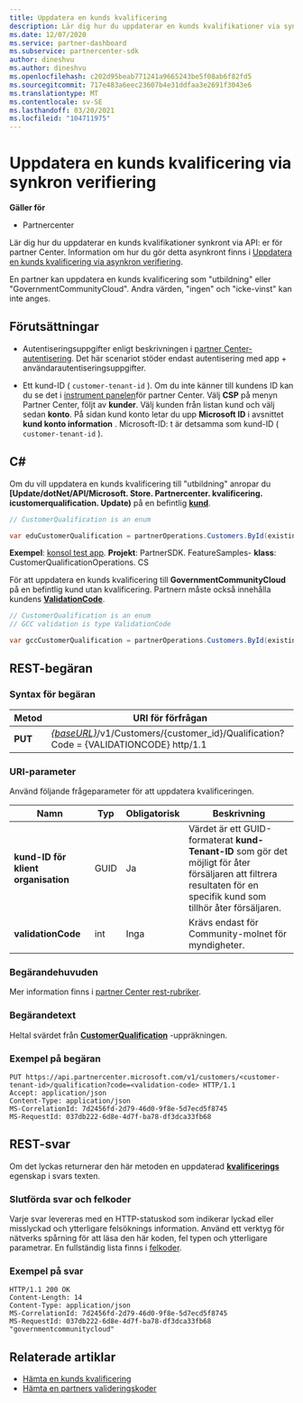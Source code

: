 ```yaml
---
title: Uppdatera en kunds kvalificering
description: Lär dig hur du uppdaterar en kunds kvalifikationer via synkron gallring eller först konsumentsajter, inklusive adressen som är kopplad till profilen.
ms.date: 12/07/2020
ms.service: partner-dashboard
ms.subservice: partnercenter-sdk
author: dineshvu
ms.author: dineshvu
ms.openlocfilehash: c202d95beab771241a9665243be5f08ab6f82fd5
ms.sourcegitcommit: 717e483a6eec23607b4e31ddfaa3e2691f3043e6
ms.translationtype: MT
ms.contentlocale: sv-SE
ms.lasthandoff: 03/20/2021
ms.locfileid: "104711975"
---
```

# <a name="update-a-customers-qualification-via-synchronous-validation"></a>Uppdatera en kunds kvalificering via synkron verifiering

**Gäller för**

- Partnercenter

Lär dig hur du uppdaterar en kunds kvalifikationer synkront via API: er för partner Center. Information om hur du gör detta asynkront finns i [Uppdatera en kunds kvalificering via asynkron verifiering](update-customer-qualification-asynchronous.md).

En partner kan uppdatera en kunds kvalificering som "utbildning" eller "GovernmentCommunityCloud". Andra värden, "ingen" och "icke-vinst" kan inte anges.

## <a name="prerequisites"></a>Förutsättningar

- Autentiseringsuppgifter enligt beskrivningen i [partner Center-autentisering](partner-center-authentication.md). Det här scenariot stöder endast autentisering med app + användarautentiseringsuppgifter.

- Ett kund-ID ( `customer-tenant-id` ). Om du inte känner till kundens ID kan du se det i [instrument panelen](https://partner.microsoft.com/dashboard)för partner Center. Välj **CSP** på menyn Partner Center, följt av **kunder**. Välj kunden från listan kund och välj sedan **konto**. På sidan kund konto letar du upp **Microsoft ID** i avsnittet **kund konto information** . Microsoft-ID: t är detsamma som kund-ID ( `customer-tenant-id` ).

## <a name="c"></a>C\#

Om du vill uppdatera en kunds kvalificering till "utbildning" anropar du **[Update/dotNet/API/Microsoft. Store. Partnercenter. kvalificering. icustomerqualification. Update)** på en befintlig  [**kund**](/dotnet/api/microsoft.store.partnercenter.models.customers.customer).

``` csharp
// CustomerQualification is an enum

var eduCustomerQualification = partnerOperations.Customers.ById(existingCustomer.Id).Qualification.Update(CustomerQualification.Education);
```

**Exempel**: [konsol test app](console-test-app.md). **Projekt**: PartnerSDK. FeatureSamples- **klass**: CustomerQualificationOperations. CS

För att uppdatera en kunds kvalificering till **GovernmentCommunityCloud** på en befintlig kund utan kvalificering.  Partnern måste också innehålla kundens [**ValidationCode**](utility-resources.md#validationcode).

``` csharp
// CustomerQualification is an enum
// GCC validation is type ValidationCode

var gccCustomerQualification = partnerOperations.Customers.ById(existingCustomer.Id).Qualification.Update(CustomerQualification.GovernmentCommunityCloud, gccValidation);
```

## <a name="rest-request"></a>REST-begäran

### <a name="request-syntax"></a>Syntax för begäran

| Metod  | URI för förfrågan                                                                                             |
|---------|---------------------------------------------------------------------------------------------------------|
| **PUT** | [*{baseURL}*](partner-center-rest-urls.md)/v1/Customers/{customer_id}/Qualification? Code = {VALIDATIONCODE} http/1.1 |

### <a name="uri-parameter"></a>URI-parameter

Använd följande frågeparameter för att uppdatera kvalificeringen.

| Namn                   | Typ | Obligatorisk | Beskrivning                                                                                                                                            |
|------------------------|------|----------|--------------------------------------------------------------------------------------------------------------------------------------------------------|
| **kund-ID för klient organisation** | GUID | Ja      | Värdet är ett GUID-formaterat **kund-Tenant-ID** som gör det möjligt för åter försäljaren att filtrera resultaten för en specifik kund som tillhör åter försäljaren. |
| **validationCode**     | int  | Inga       | Krävs endast för Community-molnet för myndigheter.                                                                                                            |

### <a name="request-headers"></a>Begärandehuvuden

Mer information finns i [partner Center rest-rubriker](headers.md).

### <a name="request-body"></a>Begärandetext

Heltal svärdet från [**CustomerQualification**](/dotnet/api/microsoft.store.partnercenter.models.customers.customerqualification) -uppräkningen.

### <a name="request-example"></a>Exempel på begäran

```http
PUT https://api.partnercenter.microsoft.com/v1/customers/<customer-tenant-id>/qualification?code=<validation-code> HTTP/1.1
Accept: application/json
Content-Type: application/json
MS-CorrelationId: 7d2456fd-2d79-46d0-9f8e-5d7ecd5f8745
MS-RequestId: 037db222-6d8e-4d7f-ba78-df3dca33fb68

```

## <a name="rest-response"></a>REST-svar

Om det lyckas returnerar den här metoden en uppdaterad [**kvalificerings**](/dotnet/api/microsoft.store.partnercenter.customers.icustomer.qualification) egenskap i svars texten.

### <a name="response-success-and-error-codes"></a>Slutförda svar och felkoder

Varje svar levereras med en HTTP-statuskod som indikerar lyckad eller misslyckad och ytterligare felsöknings information. Använd ett verktyg för nätverks spårning för att läsa den här koden, fel typen och ytterligare parametrar. En fullständig lista finns i [felkoder](error-codes.md).

### <a name="response-example"></a>Exempel på svar

```http
HTTP/1.1 200 OK
Content-Length: 14
Content-Type: application/json
MS-CorrelationId: 7d2456fd-2d79-46d0-9f8e-5d7ecd5f8745
MS-RequestId: 037db222-6d8e-4d7f-ba78-df3dca33fb68
"governmentcommunitycloud"
```

## <a name="related-articles"></a>Relaterade artiklar

- [Hämta en kunds kvalificering](./get-customer-qualification-synchronous.md)
- [Hämta en partners valideringskoder](get-a-partner-s-validation-codes.md)